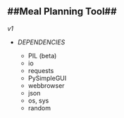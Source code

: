 ##Meal Planning Tool##
---
_v1_

* _DEPENDENCIES_

  * PIL (beta)
  * io
  * requests
  * PySimpleGUI
  * webbrowser
  * json
  * os, sys
  * random

